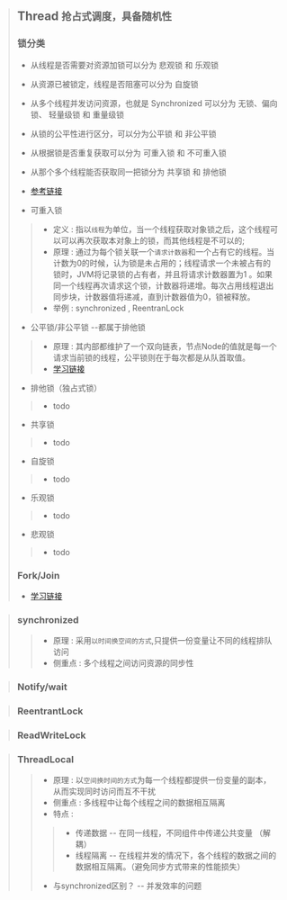 > ## Thread  `抢占式调度，具备随机性`
> ### 锁分类
> * 从线程是否需要对资源加锁可以分为 悲观锁 和 乐观锁
> * 从资源已被锁定，线程是否阻塞可以分为 自旋锁
> * 从多个线程并发访问资源，也就是 Synchronized 可以分为 无锁、偏向锁、 轻量级锁 和 重量级锁
> * 从锁的公平性进行区分，可以分为公平锁 和 非公平锁
> * 从根据锁是否重复获取可以分为 可重入锁 和 不可重入锁
> * 从那个多个线程能否获取同一把锁分为 共享锁 和 排他锁
> * [参考链接](https://www.cnblogs.com/Andrew520/p/12149341.html) 
>
> * 可重入锁
>> * 定义 : 指以`线程`为单位，当一个线程获取对象锁之后，这个线程可以可以再次获取本对象上的锁，而其他线程是不可以的;
>> * 原理 : 通过为每个锁关联一个`请求计数器`和一个占有它的线程。当计数为0的时候，认为锁是未占用的；线程请求一个未被占有的锁时，JVM将记录锁的占有者，并且将请求计数器置为1
>。如果同一个线程再次请求这个锁，计数器将递增。每次占用线程退出同步块，计数器值将递减，直到计数器值为0，锁被释放。
>> * 举例 : synchronized , ReentranLock
> * 公平锁/非公平锁  --都属于排他锁
>> * 原理 : 其内部都维护了一个双向链表，节点Node的值就是每一个请求当前锁的线程，公平锁则在于每次都是从队首取值。
>> * [学习链接](https://www.cnblogs.com/little-fly/p/10365109.html)
> * 排他锁（独占式锁）
>> * todo
>* 共享锁
>> * todo
> * 自旋锁
>> * todo
> * 乐观锁
>> * todo
> * 悲观锁
>> * todo
> 
> ### Fork/Join
> * [学习链接](https://www.infoq.cn/article/fork-join-introduction/)

> ### synchronized 
>> * 原理 : 采用`以时间换空间的方式`,只提供一份变量让不同的线程排队访问
>> * 侧重点 : 多个线程之间访问资源的同步性


> ### Notify/wait


> ### ReentrantLock


> ### ReadWriteLock


> ### ThreadLocal
>> * 原理 : 以`空间换时间的方式`为每一个线程都提供一份变量的副本，从而实现同时访问而互不干扰
>> * 侧重点 : 多线程中让每个线程之间的数据相互隔离
>> * 特点 : 
>>> * 传递数据 -- 在同一线程，不同组件中传递公共变量 （解耦）
>>> * 线程隔离 -- 在线程并发的情况下，各个线程的数据之间的数据相互隔离。（避免同步方式带来的性能损失）
>> * 与synchronized区别？ -- 并发效率的问题 